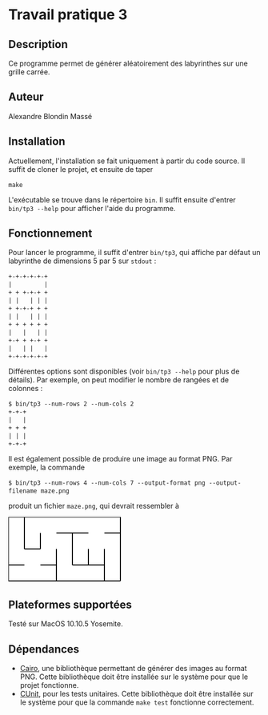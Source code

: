 # Travail pratique 3

## Description

Ce programme permet de générer aléatoirement des labyrinthes sur une grille
carrée.

## Auteur

Alexandre Blondin Massé

## Installation

Actuellement, l'installation se fait uniquement à partir du code source. Il
suffit de cloner le projet, et ensuite de taper

~~~
make
~~~

L'exécutable se trouve dans le répertoire `bin`. Il suffit ensuite d'entrer
`bin/tp3 --help` pour afficher l'aide du programme.

## Fonctionnement

Pour lancer le programme, il suffit d'entrer `bin/tp3`, qui affiche par défaut
un labyrinthe de dimensions 5 par 5 sur `stdout` :

~~~
+-+-+-+-+-+
|         |
+ + +-+-+ +
| |   | | |
+ +-+-+ + +
| |   | | |
+ + + + + +
|   |   | |
+-+ + +-+ +
|   | |   |
+-+-+-+-+-+
~~~

Différentes options sont disponibles (voir `bin/tp3 --help` pour plus de
détails). Par exemple, on peut modifier le nombre de rangées et de colonnes :

~~~
$ bin/tp3 --num-rows 2 --num-cols 2
+-+-+
|   |
+ + +
| | |
+-+-+
~~~

Il est également possible de produire une image au format PNG. Par exemple, la
commande

~~~
$ bin/tp3 --num-rows 4 --num-cols 7 --output-format png --output-filename maze.png
~~~

produit un fichier `maze.png`, qui devrait ressembler à

![](images/maze.png)

## Plateformes supportées

Testé sur MacOS 10.10.5 Yosemite.

## Dépendances

- [Cairo](http://cairo.org/), une bibliothèque permettant de générer des images
  au format PNG. Cette bibliothèque doit être installée sur le système pour que
  le projet fonctionne.
- [CUnit](http://cunit.sourceforge.net/), pour les tests unitaires. Cette
  bibliothèque doit être installée sur le système pour que la commande `make
  test` fonctionne correctement.

